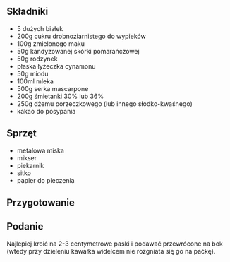 Składniki
---------

- 5 dużych białek
- 200g cukru drobnoziarnistego do wypieków
- 100g zmielonego maku
- 50g kandyzowanej skórki pomarańczowej
- 50g rodzynek
- płaska łyżeczka cynamonu
- 50g miodu
- 100ml mleka
- 500g serka mascarpone
- 200g śmietanki 30% lub 36%
- 250g dżemu porzeczkowego (lub innego słodko-kwaśnego)
- kakao do posypania

Sprzęt
------

- metalowa miska
- mikser
- piekarnik
- sitko
- papier do pieczenia

Przygotowanie
-------------

Podanie
-------

Najlepiej kroić na 2-3 centymetrowe paski i podawać przewrócone na bok (wtedy
przy dzieleniu kawałka widelcem nie rozgniata się go na paćkę).

